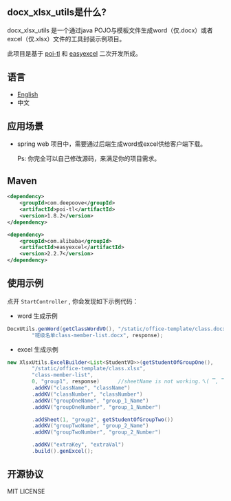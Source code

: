 ## docx_xlsx_utils是什么?

docx_xlsx_utils 是一个通过java POJO与模板文件生成word（仅.docx）或者excel（仅.xlsx）文件的工具封装示例项目。

此项目是基于 [poi-tl](https://github.com/Sayi/poi-tl) 和 [easyexcel](https://github.com/alibaba/easyexcel) 二次开发所成。

## 语言
- [English](https://github.com/oopsRookie/docx_xlsx_utils/blob/master/README.md)
- 中文

## 应用场景

- spring web 项目中，需要通过后端生成word或excel供给客户端下载。

  Ps: 你完全可以自己修改源码，来满足你的项目需求。

## Maven

```xml
<dependency>
    <groupId>com.deepoove</groupId>
    <artifactId>poi-tl</artifactId>
    <version>1.8.2</version>
</dependency>

<dependency>
    <groupId>com.alibaba</groupId>
    <artifactId>easyexcel</artifactId>
    <version>2.2.7</version>
</dependency>
```

## 使用示例

点开 `StartController` , 你会发现如下示例代码：

- word 生成示例

```java
DocxUtils.genWord(getClassWordVO(), "/static/office-template/class.docx",
        "班级名单class-member-list.docx", response);
```

- excel 生成示例

```java
new XlsxUtils.ExcelBuilder<List<StudentVO>>(getStudentOfGroupOne(),
        "/static/office-template/class.xlsx",
        "class-member-list",
        0, "group1", response)      //sheetName is not working.ㄟ( ▔, ▔ )ㄏ
        .addKV("className", "className")
        .addKV("classNumber", "classNumber")
        .addKV("groupOneName", "group_1_Name")
        .addKV("groupOneNumber", "group_1_Number")

        .addSheet(1, "group2", getStudentOfGroupTwo())
        .addKV("groupTwoName", "group_2_Name")
        .addKV("groupTwoNumber", "group_2_Number")

        .addKV("extraKey", "extraVal")
        .build().genExcel();
```
## 开源协议
MIT LICENSE
